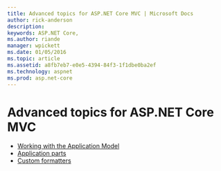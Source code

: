 ```yaml
---
title: Advanced topics for ASP.NET Core MVC | Microsoft Docs
author: rick-anderson
description: 
keywords: ASP.NET Core,
ms.author: riande
manager: wpickett
ms.date: 01/05/2016
ms.topic: article
ms.assetid: a8fb7eb7-e0e5-4394-84f3-1f1dbe0ba2ef
ms.technology: aspnet
ms.prod: asp.net-core
---
```


# Advanced topics for ASP.NET Core MVC

* [Working with the Application Model](../controllers/application-model.md)
* [Application parts](app-parts.md)
* [Custom formatters](custom-formatters.md)
